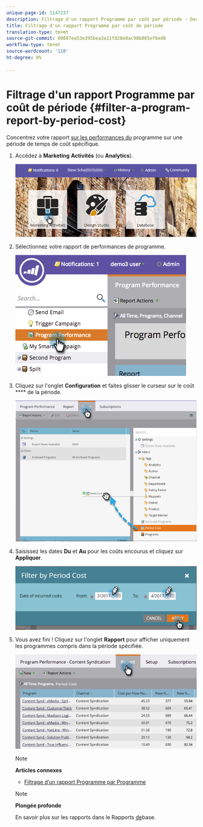 ```yaml
---
unique-page-id: 1147237
description: Filtrage d'un rapport Programme par coût par période - Documents marketing - Documentation du produit
title: Filtrage d'un rapport Programme par coût de période
translation-type: tm+mt
source-git-commit: 00887ea53e395bea3a11fd28e0ac98b085ef6ed8
workflow-type: tm+mt
source-wordcount: '110'
ht-degree: 0%

---
```



# Filtrage d&#39;un rapport Programme par coût de période {#filter-a-program-report-by-period-cost}

Concentrez votre rapport [sur les performances du](create-a-program-performance-report.md) programme sur une période de temps de coût spécifique.

1. Accédez à **Marketing** **Activités** (ou **Analytics**).

   ![](assets/login-marketing-activities-1.png)

1. Sélectionnez votre rapport de performances de programme.

   ![](assets/image2014-9-23-16-3a22-3a52.png)

1. Cliquez sur l&#39;onglet **Configuration** et faites glisser le curseur sur le coût **** de la période.

   ![](assets/lm-86194-1.png)

1. Saisissez les dates **Du** et **Au** pour les coûts encourus et cliquez sur **Appliquer**.

   ![](assets/lm-86194-2a-hands.png)

1. Vous avez fini ! Cliquez sur l&#39;onglet **Rapport** pour afficher uniquement les programmes compris dans la période spécifiée.

   ![](assets/lm-86194-report-tab.png)

   >[!NOTE]
   >
   >**Articles connexes**
   >
   >    
   >    
   >    * [Filtrage d’un rapport Programme par Programme](filter-a-program-report-by-program.md)


   >[!NOTE]
   >
   >**Plongée profonde**
   >
   >
   >En savoir plus sur les rapports dans le Rapports [de](http://docs.marketo.com/display/docs/basic+reporting)base.


